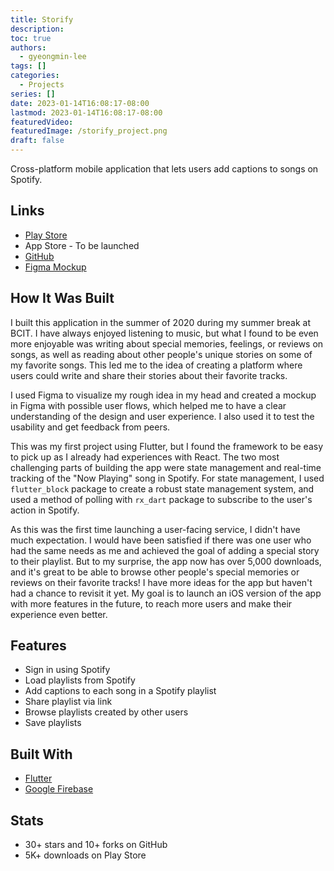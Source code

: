 ```yaml
---
title: Storify
description:
toc: true
authors:
  - gyeongmin-lee
tags: []
categories:
  - Projects
series: []
date: 2023-01-14T16:08:17-08:00
lastmod: 2023-01-14T16:08:17-08:00
featuredVideo:
featuredImage: /storify_project.png
draft: false
---
```


Cross-platform mobile application that lets users add captions to songs on Spotify.

<!--more-->

## Links

- <a href="https://play.google.com/store/apps/details?id=com.minlee.storify&pli=1" target="_blank">Play Store</a>
- App Store - To be launched
- <a href="https://github.com/gyeongmin-lee/Storify" target="_blank">GitHub</a>
- <a href="https://www.figma.com/file/zVlDPaq62mBlO42UqvBGZh/Storify?node-id=0%3A1&t=v6PFtGH8VsHBoBs1-1" target="_blank">Figma Mockup</a>

## How It Was Built

I built this application in the summer of 2020 during my summer break at BCIT. I have always enjoyed listening to music, but what I found to be even more enjoyable was writing about special memories, feelings, or reviews on songs, as well as reading about other people's unique stories on some of my favorite songs. This led me to the idea of creating a platform where users could write and share their stories about their favorite tracks.

I used Figma to visualize my rough idea in my head and created a mockup in Figma with possible user flows, which helped me to have a clear understanding of the design and user experience. I also used it to test the usability and get feedback from peers.

This was my first project using Flutter, but I found the framework to be easy to pick up as I already had experiences with React. The two most challenging parts of building the app were state management and real-time tracking of the "Now Playing" song in Spotify. For state management, I used `flutter_block` package to create a robust state management system, and used a method of polling with `rx_dart` package to subscribe to the user's action in Spotify.

As this was the first time launching a user-facing service, I didn't have much expectation. I would have been satisfied if there was one user who had the same needs as me and achieved the goal of adding a special story to their playlist. But to my surprise, the app now has over 5,000 downloads, and it's great to be able to browse other people's special memories or reviews on their favorite tracks! I have more ideas for the app but haven't had a chance to revisit it yet. My goal is to launch an iOS version of the app with more features in the future, to reach more users and make their experience even better.

## Features

- Sign in using Spotify
- Load playlists from Spotify
- Add captions to each song in a Spotify playlist
- Share playlist via link
- Browse playlists created by other users
- Save playlists

## Built With

- <a href="https://flutter.dev/" target="_blank">Flutter</a>
- <a href="https://cloud.google.com/firestore/docs/client/get-firebase" target="_blank">Google Firebase</a>

## Stats

- 30+ stars and 10+ forks on GitHub
- 5K+ downloads on Play Store
